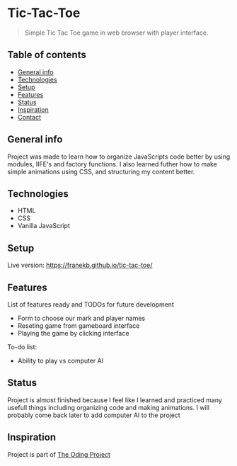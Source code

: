 # Tic-Tac-Toe
> Simple Tic Tac Toe game in web browser with player interface.

## Table of contents
* [General info](#general-info)
* [Technologies](#technologies)
* [Setup](#setup)
* [Features](#features)
* [Status](#status)
* [Inspiration](#inspiration)
* [Contact](#contact)

## General info
Project was made to learn how to organize JavaScripts code better by using modules, IIFE's and factory functions. I also learned futher how to make simple animations using CSS, and structuring my content better.


## Technologies
* HTML
* CSS
* Vanilla JavaScript

## Setup
Live version: https://franekb.github.io/tic-tac-toe/

## Features
List of features ready and TODOs for future development
* Form to choose our mark and player names
* Reseting game from gameboard interface
* Playing the game by clicking interface

To-do list:
* Ability to play vs computer AI

## Status
Project is almost finished because I feel like I learned and practiced many usefull things including organizing code and making animations. I will probably come back later to add computer AI to the project

## Inspiration
Project is part of [The Oding Project](https://www.theodinproject.com/courses/javascript/lessons/tic-tac-toe-javascript)
